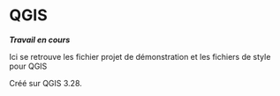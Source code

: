 # QGIS

***Travail en cours***

Ici se retrouve les fichier projet de démonstration et les fichiers de style pour QGIS

Créé sur QGIS 3.28.